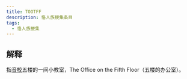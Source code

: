 ```yaml
---
title: TOOTFF
description: 恪人族梗集条目
tags:
  - 恪人族梗集
---
```


## 解释

指[音校](音校)五楼的一间小教室，The Office on the Fifth Floor（五楼的办公室）。
